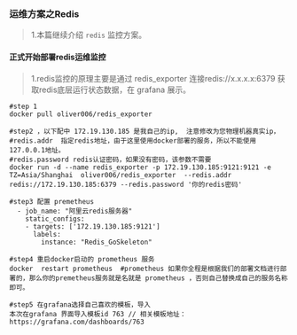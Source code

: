 ###    运维方案之Redis   
> 1.本篇继续介绍 `redis` 监控方案。  
    
  
####    正式开始部署redis运维监控  
> 1.redis监控的原理主要是通过 redis_exporter 连接redis://x.x.x.x:6379 获取redis底层运行状态数据，在 grafana 展示。    
```code  
#step 1
docker pull oliver006/redis_exporter

#step2 ，以下配中 172.19.130.185 是我自己的ip,  注意修改为您物理机器真实ip，
#redis.addr  指定redis地址，由于这里使用docker部署的服务，所以不能使用127.0.0.1地址。
#redis.password redis认证密码，如果没有密码，该参数不需要
docker run -d --name redis_exporter -p 172.19.130.185:9121:9121 -e TZ=Asia/Shanghai  oliver006/redis_exporter  --redis.addr redis://172.19.130.185:6379 --redis.password '你的redis密码' 
 
#step3 配置 premetheus
  - job_name: "阿里云redis服务器"
    static_configs:
    - targets: ['172.19.130.185:9121']
      labels:
        instance: "Redis_GoSkeleton"

#step4 重启docker启动的 prometheus 服务
docker  restart prometheus  #prometheus 如果你全程是根据我们的部署文档进行部署的，那么你的premetheus服务就是名就是 prometheus ，否则自己替换成自己的服务名称即可。  

#step5 在grafana选择自己喜欢的模板，导入
本次在grafana 界面导入模板id 763 // 相关模板地址： https://grafana.com/dashboards/763

```
